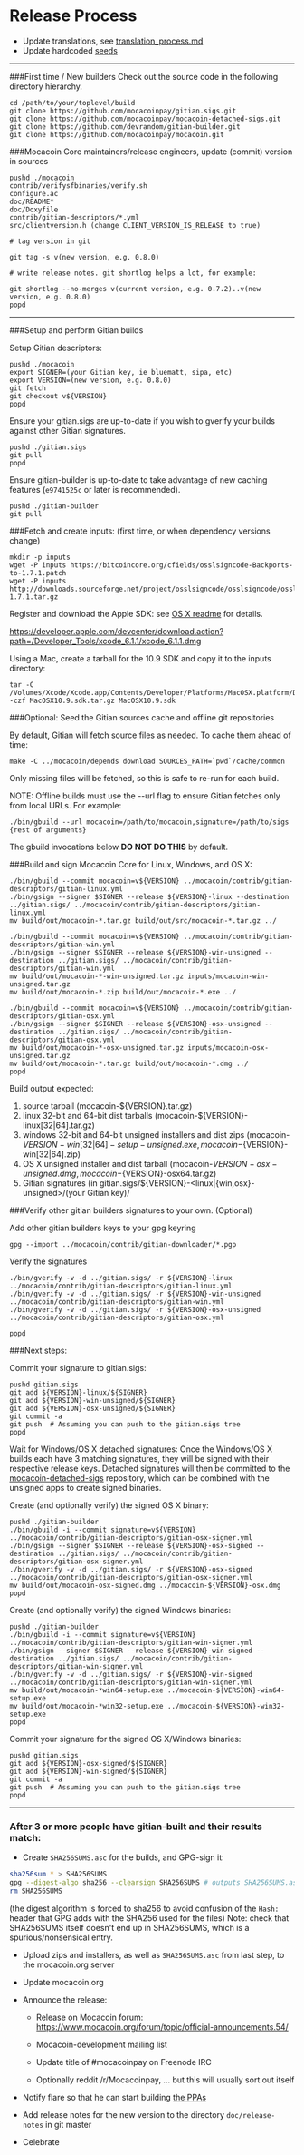Release Process
====================

* Update translations, see [translation_process.md](https://github.com/mocacoinpay/mocacoin/blob/master/doc/translation_process.md#syncing-with-transifex)
* Update hardcoded [seeds](/contrib/seeds)

* * *

###First time / New builders
Check out the source code in the following directory hierarchy.

	cd /path/to/your/toplevel/build
	git clone https://github.com/mocacoinpay/gitian.sigs.git
	git clone https://github.com/mocacoinpay/mocacoin-detached-sigs.git
	git clone https://github.com/devrandom/gitian-builder.git
	git clone https://github.com/mocacoinpay/mocacoin.git

###Mocacoin Core maintainers/release engineers, update (commit) version in sources

	pushd ./mocacoin
	contrib/verifysfbinaries/verify.sh
	configure.ac
	doc/README*
	doc/Doxyfile
	contrib/gitian-descriptors/*.yml
	src/clientversion.h (change CLIENT_VERSION_IS_RELEASE to true)

	# tag version in git

	git tag -s v(new version, e.g. 0.8.0)

	# write release notes. git shortlog helps a lot, for example:

	git shortlog --no-merges v(current version, e.g. 0.7.2)..v(new version, e.g. 0.8.0)
	popd

* * *

###Setup and perform Gitian builds

 Setup Gitian descriptors:

	pushd ./mocacoin
	export SIGNER=(your Gitian key, ie bluematt, sipa, etc)
	export VERSION=(new version, e.g. 0.8.0)
	git fetch
	git checkout v${VERSION}
	popd

  Ensure your gitian.sigs are up-to-date if you wish to gverify your builds against other Gitian signatures.

	pushd ./gitian.sigs
	git pull
	popd

  Ensure gitian-builder is up-to-date to take advantage of new caching features (`e9741525c` or later is recommended).

	pushd ./gitian-builder
	git pull

###Fetch and create inputs: (first time, or when dependency versions change)

	mkdir -p inputs
	wget -P inputs https://bitcoincore.org/cfields/osslsigncode-Backports-to-1.7.1.patch
	wget -P inputs http://downloads.sourceforge.net/project/osslsigncode/osslsigncode/osslsigncode-1.7.1.tar.gz

 Register and download the Apple SDK: see [OS X readme](README_osx.txt) for details.

 https://developer.apple.com/devcenter/download.action?path=/Developer_Tools/xcode_6.1.1/xcode_6.1.1.dmg

 Using a Mac, create a tarball for the 10.9 SDK and copy it to the inputs directory:

	tar -C /Volumes/Xcode/Xcode.app/Contents/Developer/Platforms/MacOSX.platform/Developer/SDKs/ -czf MacOSX10.9.sdk.tar.gz MacOSX10.9.sdk

###Optional: Seed the Gitian sources cache and offline git repositories

By default, Gitian will fetch source files as needed. To cache them ahead of time:

	make -C ../mocacoin/depends download SOURCES_PATH=`pwd`/cache/common

Only missing files will be fetched, so this is safe to re-run for each build.

NOTE: Offline builds must use the --url flag to ensure Gitian fetches only from local URLs. For example:
```
./bin/gbuild --url mocacoin=/path/to/mocacoin,signature=/path/to/sigs {rest of arguments}
```
The gbuild invocations below <b>DO NOT DO THIS</b> by default.

###Build and sign Mocacoin Core for Linux, Windows, and OS X:

	./bin/gbuild --commit mocacoin=v${VERSION} ../mocacoin/contrib/gitian-descriptors/gitian-linux.yml
	./bin/gsign --signer $SIGNER --release ${VERSION}-linux --destination ../gitian.sigs/ ../mocacoin/contrib/gitian-descriptors/gitian-linux.yml
	mv build/out/mocacoin-*.tar.gz build/out/src/mocacoin-*.tar.gz ../

	./bin/gbuild --commit mocacoin=v${VERSION} ../mocacoin/contrib/gitian-descriptors/gitian-win.yml
	./bin/gsign --signer $SIGNER --release ${VERSION}-win-unsigned --destination ../gitian.sigs/ ../mocacoin/contrib/gitian-descriptors/gitian-win.yml
	mv build/out/mocacoin-*-win-unsigned.tar.gz inputs/mocacoin-win-unsigned.tar.gz
	mv build/out/mocacoin-*.zip build/out/mocacoin-*.exe ../

	./bin/gbuild --commit mocacoin=v${VERSION} ../mocacoin/contrib/gitian-descriptors/gitian-osx.yml
	./bin/gsign --signer $SIGNER --release ${VERSION}-osx-unsigned --destination ../gitian.sigs/ ../mocacoin/contrib/gitian-descriptors/gitian-osx.yml
	mv build/out/mocacoin-*-osx-unsigned.tar.gz inputs/mocacoin-osx-unsigned.tar.gz
	mv build/out/mocacoin-*.tar.gz build/out/mocacoin-*.dmg ../
	popd

  Build output expected:

  1. source tarball (mocacoin-${VERSION}.tar.gz)
  2. linux 32-bit and 64-bit dist tarballs (mocacoin-${VERSION}-linux[32|64].tar.gz)
  3. windows 32-bit and 64-bit unsigned installers and dist zips (mocacoin-${VERSION}-win[32|64]-setup-unsigned.exe, mocacoin-${VERSION}-win[32|64].zip)
  4. OS X unsigned installer and dist tarball (mocacoin-${VERSION}-osx-unsigned.dmg, mocacoin-${VERSION}-osx64.tar.gz)
  5. Gitian signatures (in gitian.sigs/${VERSION}-<linux|{win,osx}-unsigned>/(your Gitian key)/

###Verify other gitian builders signatures to your own. (Optional)

  Add other gitian builders keys to your gpg keyring

	gpg --import ../mocacoin/contrib/gitian-downloader/*.pgp

  Verify the signatures

	./bin/gverify -v -d ../gitian.sigs/ -r ${VERSION}-linux ../mocacoin/contrib/gitian-descriptors/gitian-linux.yml
	./bin/gverify -v -d ../gitian.sigs/ -r ${VERSION}-win-unsigned ../mocacoin/contrib/gitian-descriptors/gitian-win.yml
	./bin/gverify -v -d ../gitian.sigs/ -r ${VERSION}-osx-unsigned ../mocacoin/contrib/gitian-descriptors/gitian-osx.yml

	popd

###Next steps:

Commit your signature to gitian.sigs:

	pushd gitian.sigs
	git add ${VERSION}-linux/${SIGNER}
	git add ${VERSION}-win-unsigned/${SIGNER}
	git add ${VERSION}-osx-unsigned/${SIGNER}
	git commit -a
	git push  # Assuming you can push to the gitian.sigs tree
	popd

  Wait for Windows/OS X detached signatures:
	Once the Windows/OS X builds each have 3 matching signatures, they will be signed with their respective release keys.
	Detached signatures will then be committed to the [mocacoin-detached-sigs](https://github.com/mocacoinpay/mocacoin-detached-sigs) repository, which can be combined with the unsigned apps to create signed binaries.

  Create (and optionally verify) the signed OS X binary:

	pushd ./gitian-builder
	./bin/gbuild -i --commit signature=v${VERSION} ../mocacoin/contrib/gitian-descriptors/gitian-osx-signer.yml
	./bin/gsign --signer $SIGNER --release ${VERSION}-osx-signed --destination ../gitian.sigs/ ../mocacoin/contrib/gitian-descriptors/gitian-osx-signer.yml
	./bin/gverify -v -d ../gitian.sigs/ -r ${VERSION}-osx-signed ../mocacoin/contrib/gitian-descriptors/gitian-osx-signer.yml
	mv build/out/mocacoin-osx-signed.dmg ../mocacoin-${VERSION}-osx.dmg
	popd

  Create (and optionally verify) the signed Windows binaries:

	pushd ./gitian-builder
	./bin/gbuild -i --commit signature=v${VERSION} ../mocacoin/contrib/gitian-descriptors/gitian-win-signer.yml
	./bin/gsign --signer $SIGNER --release ${VERSION}-win-signed --destination ../gitian.sigs/ ../mocacoin/contrib/gitian-descriptors/gitian-win-signer.yml
	./bin/gverify -v -d ../gitian.sigs/ -r ${VERSION}-win-signed ../mocacoin/contrib/gitian-descriptors/gitian-win-signer.yml
	mv build/out/mocacoin-*win64-setup.exe ../mocacoin-${VERSION}-win64-setup.exe
	mv build/out/mocacoin-*win32-setup.exe ../mocacoin-${VERSION}-win32-setup.exe
	popd

Commit your signature for the signed OS X/Windows binaries:

	pushd gitian.sigs
	git add ${VERSION}-osx-signed/${SIGNER}
	git add ${VERSION}-win-signed/${SIGNER}
	git commit -a
	git push  # Assuming you can push to the gitian.sigs tree
	popd

-------------------------------------------------------------------------

### After 3 or more people have gitian-built and their results match:

- Create `SHA256SUMS.asc` for the builds, and GPG-sign it:
```bash
sha256sum * > SHA256SUMS
gpg --digest-algo sha256 --clearsign SHA256SUMS # outputs SHA256SUMS.asc
rm SHA256SUMS
```
(the digest algorithm is forced to sha256 to avoid confusion of the `Hash:` header that GPG adds with the SHA256 used for the files)
Note: check that SHA256SUMS itself doesn't end up in SHA256SUMS, which is a spurious/nonsensical entry.

- Upload zips and installers, as well as `SHA256SUMS.asc` from last step, to the mocacoin.org server

- Update mocacoin.org

- Announce the release:

  - Release on Mocacoin forum: https://www.mocacoin.org/forum/topic/official-announcements.54/

  - Mocacoin-development mailing list

  - Update title of #mocacoinpay on Freenode IRC

  - Optionally reddit /r/Mocacoinpay, ... but this will usually sort out itself

- Notify flare so that he can start building [the PPAs](https://launchpad.net/~mocacoin.org/+archive/ubuntu/mocacoin)

- Add release notes for the new version to the directory `doc/release-notes` in git master

- Celebrate
